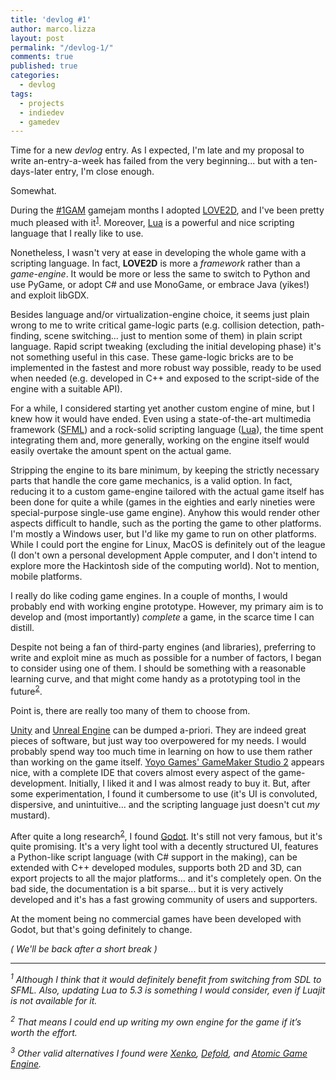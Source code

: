 ```yaml
---
title: 'devlog #1'
author: marco.lizza
layout: post
permalink: "/devlog-1/"
comments: true
published: true
categories: 
  - devlog
tags: 
  - projects
  - indiedev
  - gamedev
---
```

Time for a new *devlog* entry. As I expected, I'm late and my proposal to write an-entry-a-week has failed from the very beginning... but with a ten-days-later entry, I'm close enough.

Somewhat.

During the [#1GAM](http://onegameamonth.com) gamejam months I adopted [LOVE2D](https://love2d.org/), and I've been pretty much pleased with it<sup>[1](#love2d_note)</sup>. Moreover, [Lua](https://lua.org) is a powerful and nice scripting language that I really like to use.

Nonetheless, I wasn't very at ease in developing the whole game with a scripting language. In fact, **LOVE2D** is more a *framework* rather than a *game-engine*. It would be more or less the same to switch to Python and use PyGame, or adopt C# and use MonoGame, or embrace Java (yikes!) and exploit libGDX.

Besides language and/or virtualization-engine choice, it seems just plain wrong to me to write critical game-logic parts (e.g. collision detection, path-finding, scene switching... just to mention some of them) in plain script language. Rapid script tweaking (excluding the initial developing phase) it's not something useful in this case. These game-logic bricks are to be implemented in the fastest and more robust way possible, ready to be used when needed (e.g. developed in C++ and exposed to the script-side of the engine with a suitable API).

For a while, I considered starting yet another custom engine of mine, but I knew how it would have ended. Even using a state-of-the-art multimedia framework ([SFML](https://sfml.org)) and a rock-solid scripting language ([Lua](https://lua.org)), the time spent integrating them and, more generally, working on the engine itself would easily overtake the amount spent on the actual game.

Stripping the engine to its bare minimum, by keeping the strictly necessary parts that handle the core game mechanics, is a valid option. In fact, reducing it to a custom game-engine tailored with the actual game itself has been done for quite a while (games in the eighties and early nineties were special-purpose single-use game engine). Anyhow this would render other aspects difficult to handle, such as the porting the game to other platforms. I'm mostly a Windows user, but I'd like my game to run on other platforms. While I could port the engine for Linux, MacOS is definitely out of the league (I don't own a personal development Apple computer, and I don't intend to explore more the Hackintosh side of the computing world). Not to mention, mobile platforms.

I really do like coding game engines. In a couple of months, I would probably end with working engine prototype. However, my primary aim is to develop and (most importantly) *complete* a game, in the scarce time I can distill.

Despite not being a fan of third-party engines (and libraries), preferring to write and exploit mine as much as possible for a number of factors, I began to consider using one of them. I should be something with a reasonable learning curve, and that might come handy as a prototyping tool in the future<sup>[2](#in_the_end)</sup>.

Point is, there are really too many of them to choose from.

[Unity](https://unity3d.com/) and [Unreal Engine](https://www.unrealengine.com) can be dumped a-priori. They are indeed great pieces of software, but just way too overpowered for my needs. I would probably spend way too much time in learning on how to use them rather than working on the game itself. [Yoyo Games' GameMaker Studio 2](http://www.yoyogames.com/gamemaker) appears nice, with a complete IDE that covers almost every aspect of the game-development. Initially, I liked it and I was almost ready to buy it. But, after some experimentation, I found it cumbersome to use (it's UI is convoluted, dispersive, and unintuitive... and the scripting language just doesn't cut *my* mustard).

After quite a long research<sup>[2](#other_engines)</sup>, I found [Godot](https://godotengine.org). It's still not very famous, but it's quite promising. It's a very light tool with a decently structured UI, features a Python-like script language (with C# support in the making), can be extended with C++ developed modules, supports both 2D and 3D, can export projects to all the major platforms... and it's completely open. On the bad side, the documentation is a bit sparse... but it is very actively developed and it's has a fast growing community of users and supporters.

At the moment being no commercial games have been developed with Godot, but that's going definitely to change.

*( We'll be back after a short break )*

---

*<sup><a name="love2d_note">1</a></sup> Although I think that it would definitely benefit from switching from SDL to SFML. Also, updating Lua to 5.3 is something I would consider, even if Luajit is not available for it.*

*<sup><a name="in_the_end">2</a></sup> That means I could end up writing my own engine for the game if it’s worth the effort.*

*<sup><a name="other_engines">3</a></sup> Other valid alternatives I found were [Xenko](http://xenko.com/), [Defold](http://www.defold.com/), and [Atomic Game Engine](https://www.atomicgameengine.com/).*
